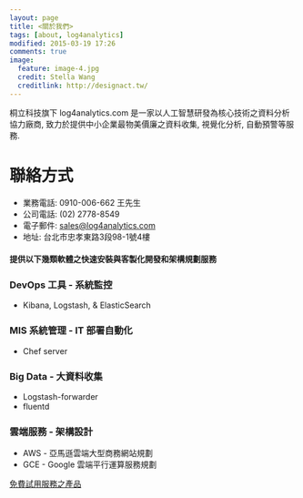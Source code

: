 ```yaml
---
layout: page
title: <關於我們>
tags: [about, log4analytics]
modified: 2015-03-19 17:26
comments: true
image:
  feature: image-4.jpg
  credit: Stella Wang
  creditlink: http://designact.tw/
---
```


桐立科技旗下 log4analytics.com 是一家以人工智慧研發為核心技術之資料分析協力廠商, 致力於提供中小企業最物美價廉之資料收集, 視覺化分析, 自動預警等服務.

# 聯絡方式
* 業務電話: 0910-006-662 王先生
* 公司電話: (02) 2778-8549
* 電子郵件: <a href="mailto:sales@log4analytics.com">sales@log4analytics.com
* 地址: 台北市忠孝東路3段98-1號4樓

#### 提供以下幾類軟體之快速安裝與客製化開發和架構規劃服務

### DevOps 工具 - 系統監控

* Kibana, Logstash, & ElasticSearch

### MIS 系統管理 - IT 部署自動化

* Chef server

### Big Data - 大資料收集

* Logstash-forwarder
* fluentd

### 雲端服務 - 架構設計

* AWS - 亞馬遜雲端大型商務網站規劃
* GCE - Google 雲端平行運算服務規劃

<a markdown="0" href="{{ site.url }}/products" class="btn btn-info">免費試用服務之產品</a>

